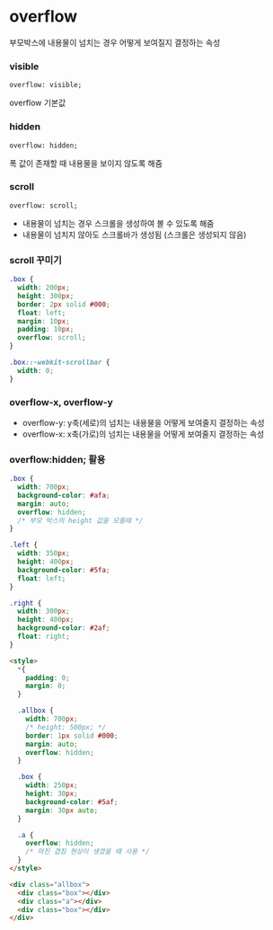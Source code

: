 # overflow

부모박스에 내용물이 넘치는 경우 어떻게 보여질지 결정하는 속성

### visible

`overflow: visible;`

overflow 기본값

### hidden

`overflow: hidden;`

폭 값이 존재할 때 내용물을 보이지 않도록 해줌

### scroll

`overflow: scroll;`

- 내용물이 넘치는 경우 스크롤을 생성하여 볼 수 있도록 해줌
- 내용물이 넘치지 않아도 스크롤바가 생성됨 (스크롤은 생성되지 않음)

### scroll 꾸미기

```css
.box {
  width: 200px;
  height: 300px;
  border: 2px solid #000;
  float: left;
  margin: 10px;
  padding: 10px;
  overflow: scroll;
}

.box::-webkit-scrollbar {
  width: 0;
}
```

### overflow-x, overflow-y

- overflow-y: y축(세로)의 넘치는 내용물을 어떻게 보여줄지 결정하는 속성
- overflow-x: x축(가로)의 넘치는 내용물을 어떻게 보여줄지 결정하는 속성

### overflow:hidden; 활용

```css
.box {
  width: 700px;
  background-color: #afa;
  margin: auto;
  overflow: hidden;
  /* 부모 박스의 height 값을 모를때 */
}

.left {
  width: 350px;
  height: 400px;
  background-color: #5fa;
  float: left;
}

.right {
  width: 300px;
  height: 400px;
  background-color: #2af;
  float: right;
}
```

```html
<style>
  *{
    padding: 0;
    margin: 0;
  }

  .allbox {
    width: 700px;
    /* height: 500px; */
    border: 1px solid #000;
    margin: auto;
    overflow: hidden;
  }

  .box {
    width: 250px;
    height: 30px;
    background-color: #5af;
    margin: 30px auto;
  }

  .a {
    overflow: hidden;
    /* 마진 겹침 현상이 생겼을 때 사용 */
  }
</style>

<div class="allbox">
  <div class="box"></div>
  <div class="a"></div>
  <div class="box"></div>
</div>
```